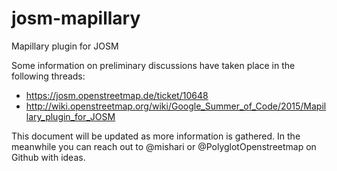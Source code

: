 # josm-mapillary
Mapillary plugin for JOSM

Some information on preliminary discussions have taken place in the following threads:
* https://josm.openstreetmap.de/ticket/10648 
* http://wiki.openstreetmap.org/wiki/Google_Summer_of_Code/2015/Mapillary_plugin_for_JOSM

This document will be updated as more information is gathered. In the meanwhile you can reach out to @mishari or @PolyglotOpenstreetmap on Github with ideas.